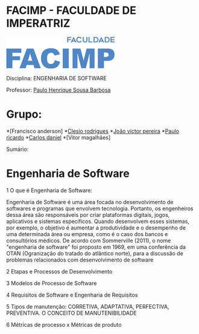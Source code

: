 # FACIMP - FACULDADE DE IMPERATRIZ
![alt text](/facimp.png "Facimp")


Disciplina: ENGENHARIA DE SOFTWARE

Professor: 
[Paulo Henrique Sousa Barbosa](https://github.com/agenteph)


# Grupo:
*[Francisco anderson]
*[Clesio rodrigues](https://github.com/clesiocrc)
*[João victor pereira](https://github.com/jvpererinha)
*[Paulo ricardo](https://github.com/PauloRicard0)
*[Carlos daniel](https://github.com/kodagmaster) 
*[Vitor magalhães]


Sumário: 

# Engenharia de Software 

1 O que é Engenharia de Software:
 
 Engenharia de Software é uma área focada no desenvolvimento de softwares e programas que envolvem tecnologia. Portanto, os engenheiros dessa área são responsáveis por criar plataformas digitais, jogos, aplicativos e sistemas específicos. Quando desenvolvem esses sistemas, por exemplo, o objetivo é aumentar a produtividade e o desempenho de uma determinada área ou empresa, como é o caso dos bancos e consultórios médicos. 
De acordo com Sommerville (2011), o nome "engenharia de software" foi proposto em 1969, em uma conferência da OTAN (Ogranização do tratado do atlântico norte), para a discussão de problemas relacionados com desenvolvimento de software

 2 Etapas e Processos de Desenvolvimento

 3 Modelos de Processo de Software

 4 Requisitos de Software e Engenharia de Requisitos

 5 Tipos de manutenção: CORRETIVA, ADAPTATIVA, PERFECTIVA, PREVENTIVA. O CONCEITO DE MANUTENIBILIDADE
 
 6 Métricas de processo x Métricas de produto

